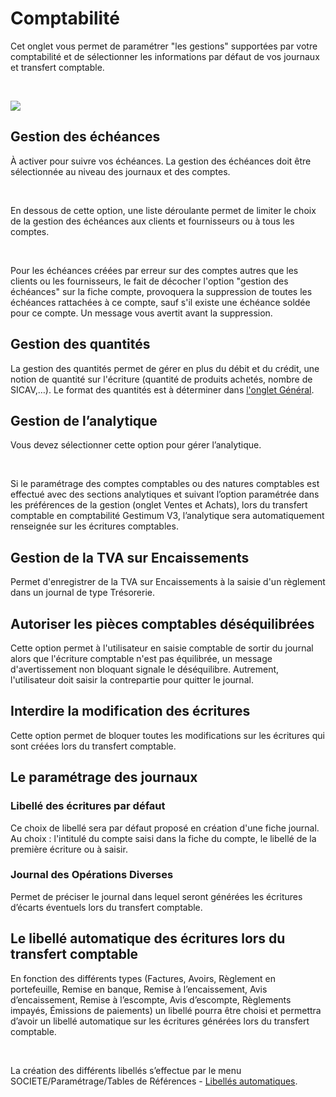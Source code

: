 # Comptabilité



Cet onglet vous permet de paramétrer "les gestions" supportées 
 par votre comptabilité et de sélectionner les informations par défaut 
 de vos journaux et transfert comptable.


 


![](../../assets/images/PreferencesSociete/2-4/OngletComptabilite.png)


## Gestion des échéances


À activer pour suivre vos échéances. La gestion des échéances doit être 
 sélectionnée au niveau des journaux et des comptes.


 


En dessous de cette option, une liste déroulante permet de limiter le 
 choix de la gestion des échéances aux clients et fournisseurs ou à tous 
 les comptes.


 


Pour les échéances créées par erreur sur des comptes autres que les 
 clients ou les fournisseurs, le fait de décocher l'option "gestion 
 des échéances" sur la fiche compte, provoquera la suppression de 
 toutes les échéances rattachées à ce compte, sauf s'il existe une échéance 
 soldée pour ce compte. Un message vous avertit avant la suppression.


## Gestion des quantités


La gestion des quantités permet de gérer en plus du débit et du crédit, 
 une notion de quantité sur l'écriture (quantité de produits achetés, nombre 
 de SICAV,…). Le format des quantités est à déterminer dans [l'onglet 
 Général](../2-9/OngletAvance.htm).


## Gestion de l’analytique


Vous devez sélectionner cette option pour gérer l’analytique.


 


Si le paramétrage des comptes comptables ou des natures comptables est 
 effectué avec des sections analytiques et suivant l’option 
 paramétrée dans les préférences de la gestion (onglet Ventes et Achats), 
 lors du transfert comptable en comptabilité Gestimum V3, l’analytique sera automatiquement renseignée 
 sur les écritures comptables.


## Gestion de la TVA sur Encaissements


Permet d'enregistrer de la TVA sur Encaissements à la saisie d'un règlement 
 dans un journal de type Trésorerie.


## Autoriser les pièces comptables déséquilibrées


Cette option permet à l'utilisateur en saisie comptable de sortir du 
 journal alors que l'écriture comptable n'est pas équilibrée, un message 
 d'avertissement non bloquant signale le déséquilibre. Autrement, l'utilisateur 
 doit saisir la contrepartie pour quitter le journal.


## Interdire la modification des écritures


Cette option permet de bloquer toutes les modifications sur les écritures 
 qui sont créées lors du transfert comptable.


## Le paramétrage des journaux


### Libellé des écritures par défaut


Ce choix de libellé sera par défaut proposé en création d'une fiche 
 journal. Au choix : l'intitulé du compte saisi dans la fiche du compte, 
 le libellé de la première écriture ou à saisir.


### Journal des Opérations Diverses


Permet de préciser le journal dans lequel seront générées les écritures 
 d’écarts éventuels lors du transfert comptable.


## Le libellé automatique des écritures lors du transfert comptable


En fonction des différents types (Factures, Avoirs, Règlement en portefeuille, 
 Remise en banque, Remise à l’encaissement, Avis d’encaissement, Remise 
 à l’escompte, Avis d’escompte, Règlements impayés, Émissions de paiements) 
 un libellé pourra être choisi et permettra d’avoir un libellé automatique 
 sur les écritures générées lors du transfert comptable.


 


La création des différents libellés s’effectue par le menu SOCIETE/Paramétrage/Tables 
 de Références - [Libellés 
 automatiques](../../TablesReferences/2/Comptabilite.htm).


 


 


